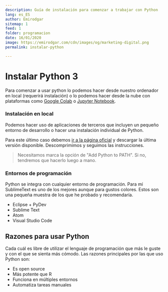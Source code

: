 ```yaml
---
description: Guía de instalación para comenzar a trabajar con Python
lang: es_ES
author: Emirodgar
sitemap: 1
feed: 1
folder: programacion
date: 16/01/2020
image: https://emirodgar.com/cdn/images/og/marketing-digital.png
permalink: instalar-python

---
```



# Instalar Python 3 

Para comenzar a usar python lo podemos hacer desde nuestro ordenador en local (requerirá instalación) o lo podemos hacer desde la nube con plataformas como [Google Colab](https://colab.research.google.com/) o [Jupyter Notebook](https://jupyter.org/try).

### Instalación en local

Podemos hacer uso de aplicaciones de terceros que incluyen un pequeño entorno de desarrollo o hacer una instalación individual de Python.

Para este último caso debemos [ir a la página oficial](https://www.python.org/downloads/) y descargar la última versión disponible. Descomprimimos y seguimos las instrucciones.

> Necesitamos marca la opción de "Add Python to PATH". Si no, tendremos que hacerlo luego a mano.

### Entornos de programación

Python se integra con cualquier entorno de programación. Para mí SublimeText es uno de los mejores aunque para gustos colores. Estos son una pequeña muestra de los que he probado y recomendaría.

-   Eclipse + PyDev
-   Sublime Text
-   Atom
-   Visual Studio Code

## Razones para usar Python

Cada cuál es libre de utilizar el lenguaje de programación que más le guste y con el que se sienta más cómodo. Las razones principales por las que uso Python son:

- Es open source
- Más potente que R
- Funciona en múltiples entornos
- Automatiza tareas manuales 
<!--stackedit_data:
eyJoaXN0b3J5IjpbLTE3NTcwNDU2MDIsLTIxMjk5NDQ3N119
-->